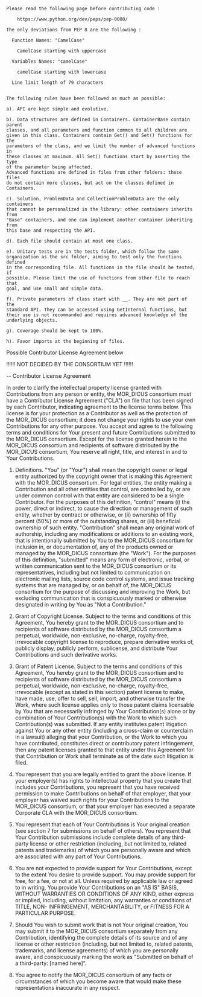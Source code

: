     Please read the following page before contributing code :

        https://www.python.org/dev/peps/pep-0008/

    The only deviations from PEP 8 are the following :

      Function Names: "CamelCase"

        CamelCase starting with uppercase

      Variables Names: "camelCase"

        camelCase starting with lowercase

      Line limit length of 79 characters


    The following rules have been followed as much as possible:

    a). API are kept simple and evolutive.

    b). Data structures are defined in Containers. ContainerBase contain parent
	classes, and all parameters and function common to all children are
    given in this class. Containers contain Get() and Set() functions for the
	parameters of the class, and we limit the number of advanced functions in
	these classes at maximum. All Set() functions start by asserting the type
	of the parameter being affected.
	Advanced functions are defined in files from other folders: these files
	do not contain more classes, but act on the classes defined in Containers.

    c). Solution, ProblemData and CollectionProblemData are the only containers
    that cannot be personalized in the library: other containers inherits from
    "Base" containers, and one can implement another container inheriting from
    this base and respecting the API.

    d). Each file should contain at most one class.

    e). Unitary tests are in the tests folder, which follow the same
    organization as the src folder, aiming to test only the functions defined
    in the corresponding file. All functions in the file should be tested, if
    possible. Please limit the use of functions from other file to reach that
    goal, and use small and simple data.

    f). Private parameters of class start with __. They are not part of the
	standard API. They can be accessed using GetInternal functions, but
	their use is not recommanded and requires advanced knowledge of the
	underlying objects.

    g). Coverage should be kept to 100%.

    h). Favor imports at the beginning of files.


Possible Contributor License Agreement below

!!!!!! NOT DECIDED BY THE CONSORTIUM YET !!!!!!

--
Contributor License Agreement

In order to clarify the intellectual property license granted with Contributions from any person or entity, the MOR_DICUS consortium must have a Contributor License Agreement ("CLA") on file that has been signed by each Contributor, indicating agreement to the license terms below. This license is for your protection as a Contributor as well as the protection of the MOR_DICUS consortium; it does not change your rights to use your own Contributions for any other purpose.
You accept and agree to the following terms and conditions for Your present and future Contributions submitted to the MOR_DICUS consortium. Except for the license granted herein to the MOR_DICUS consortium and recipients of software distributed by the MOR_DICUS consortium, You reserve all right, title, and interest in and to Your Contributions.

1.	Definitions.
"You" (or "Your") shall mean the copyright owner or legal entity authorized by the copyright owner that is making this Agreement with the MOR_DICUS consortium. For legal entities, the entity making a Contribution and all other entities that control, are controlled by, or are under common control with that entity are considered to be a single Contributor. For the purposes of this definition, "control" means (i) the power, direct or indirect, to cause the direction or management of such entity, whether by contract or otherwise, or (ii) ownership of fifty percent (50%) or more of the outstanding shares, or (iii) beneficial ownership of such entity.
"Contribution" shall mean any original work of authorship, including any modifications or additions to an existing work, that is intentionally submitted by You to the MOR_DICUS consortium for inclusion in, or documentation of, any of the products owned or managed by the MOR_DICUS consortium (the "Work"). For the purposes of this definition, "submitted" means any form of electronic, verbal, or written communication sent to the MOR_DICUS consortium or its representatives, including but not limited to communication on electronic mailing lists, source code control systems, and issue tracking systems that are managed by, or on behalf of, the MOR_DICUS consortium for the purpose of discussing and improving the Work, but excluding communication that is conspicuously marked or otherwise designated in writing by You as "Not a Contribution."

2.	Grant of Copyright License. Subject to the terms and conditions of this Agreement, You hereby grant to the MOR_DICUS consortium and to recipients of software distributed by the MOR_DICUS consortium a perpetual, worldwide, non-exclusive, no-charge, royalty-free, irrevocable copyright license to reproduce, prepare derivative works of, publicly display, publicly perform, sublicense, and distribute Your Contributions and such derivative works.

3.	Grant of Patent License. Subject to the terms and conditions of this Agreement, You hereby grant to the MOR_DICUS consortium and to recipients of software distributed by the MOR_DICUS consortium a perpetual, worldwide, non-exclusive, no-charge, royalty-free, irrevocable (except as stated in this section) patent license to make, have made, use, offer to sell, sell, import, and otherwise transfer the Work, where such license applies only to those patent claims licensable by You that are necessarily infringed by Your Contribution(s) alone or by combination of Your Contribution(s) with the Work to which such Contribution(s) was submitted. If any entity institutes patent litigation against You or any other entity (including a cross-claim or counterclaim in a lawsuit) alleging that your Contribution, or the Work to which you have contributed, constitutes direct or contributory patent infringement, then any patent licenses granted to that entity under this Agreement for that Contribution or Work shall terminate as of the date such litigation is filed.

4.	You represent that you are legally entitled to grant the above license. If your employer(s) has rights to intellectual property that you create that includes your Contributions, you represent that you have received permission to make Contributions on behalf of that employer, that your employer has waived such rights for your Contributions to the MOR_DICUS consortium, or that your employer has executed a separate Corporate CLA with the MOR_DICUS consortium.

5.	You represent that each of Your Contributions is Your original creation (see section 7 for submissions on behalf of others). You represent that Your Contribution submissions include complete details of any third-party license or other restriction (including, but not limited to, related patents and trademarks) of which you are personally aware and which are associated with any part of Your Contributions.

6.	You are not expected to provide support for Your Contributions, except to the extent You desire to provide support. You may provide support for free, for a fee, or not at all. Unless required by applicable law or agreed to in writing, You provide Your Contributions on an "AS IS" BASIS, WITHOUT WARRANTIES OR CONDITIONS OF ANY KIND, either express or implied, including, without limitation, any warranties or conditions of TITLE, NON- INFRINGEMENT, MERCHANTABILITY, or FITNESS FOR A PARTICULAR PURPOSE.

7.	Should You wish to submit work that is not Your original creation, You may submit it to the MOR_DICUS consortium separately from any Contribution, identifying the complete details of its source and of any license or other restriction (including, but not limited to, related patents, trademarks, and license agreements) of which you are personally aware, and conspicuously marking the work as "Submitted on behalf of a third-party: [named here]".

8.	You agree to notify the MOR_DICUS consortium of any facts or circumstances of which you become aware that would make these representations inaccurate in any respect.


